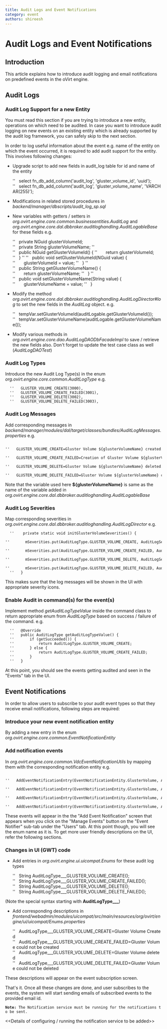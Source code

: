 ```yaml
---
title: Audit Logs and Event Notifications
category: event
authors: shireesh
---
```


# Audit Logs and Event Notifications

## Introduction

This article explains how to introduce audit logging and email notifications on predefined events in the oVirt engine.

## Audit Logs

### Audit Log Support for a new Entity

You must read this section if you are trying to introduce a new entity, operations on which need to be audited. In case you want to introduce audit logging on new events on an existing entity which is already supported by the audit log framework, you can safely skip to the next section.

In order to log useful information about the event e.g. name of the entity on which the event occurred, it is required to add audit support for the entity. This involves following changes:

*   Upgrade script to add new fields in audit_log table for id and name of the entity

      ''   select fn_db_add_column('audit_log', 'gluster_volume_id', 'uuid');
      ''   select fn_db_add_column('audit_log', 'gluster_volume_name', 'VARCHAR(255)');

*   Modifications in related stored procedures in *backend/manager/dbscripts/audit_log_sp.sql*
*   New variables with getters / setters in *org.ovirt.engine.core.common.businessentities.AuditLog* and *org.ovirt.engine.core.dal.dbbroker.auditloghandling.AuditLogableBase* for these fields e.g.

      ''   private NGuid glusterVolumeId;
      ''   private String glusterVolumeName;
      ''
      ''   public NGuid getGlusterVolumeId() {
      ''       return glusterVolumeId;
      ''   }
      ''
      ''   public void setGlusterVolumeId(NGuid value) {
      ''       glusterVolumeId = value;
      ''   }
      ''
      ''   public String getGlusterVolumeName() {
      ''       return glusterVolumeName;
      ''   }
      ''
      ''   public void setGlusterVolumeName(String value) {
      ''       glusterVolumeName = value;
      ''   }

*   Modify the method *org.ovirt.engine.core.dal.dbbroker.auditloghandling.AuditLogDirector#log* to set the new fields in the *AuditLog* object. e.g.

      ''   tempVar.setGlusterVolumeId(auditLogable.getGlusterVolumeId());
      ''   tempVar.setGlusterVolumeName(auditLogable.getGlusterVolumeName());

*   Modify various methods in *org.ovirt.engine.core.dao.AuditLogDAODbFacadeImpl* to save / retrieve the new fields also. Don't forget to update the test case class as well (*AuditLogDAOTest*)

### Audit Log Types

Introduce the new Audit Log Type(s) in the enum *org.ovirt.engine.core.common.AuditLogType* e.g.

      ''   GLUSTER_VOLUME_CREATE(3000),
      ''   GLUSTER_VOLUME_CREATE_FAILED(3001),
      ''   GLUSTER_VOLUME_DELETE(3002),
      ''   GLUSTER_VOLUME_DELETE_FAILED(3003),

### Audit Log Messages

Add corresponding messages in *backend/manager/modules/dal/target/classes/bundles/AuditLogMessages.properties* e.g.

      ''   GLUSTER_VOLUME_CREATE=Gluster Volume ${glusterVolumeName} created.
      ''   GLUSTER_VOLUME_CREATE_FAILED=Creation of Gluster Volume ${glusterVolumeName} failed.
      ''   GLUSTER_VOLUME_DELETE=Gluster Volume ${glusterVolumeName} deleted.
      ''   GLUSTER_VOLUME_DELETE_FAILED=Gluster Volume ${glusterVolumeName} could not be deleted.

Note that the variable used here **${glusterVolumeName}** is same as the name of the variable added in *org.ovirt.engine.core.dal.dbbroker.auditloghandling.AuditLogableBase*

### Audit Log Severities

Map corresponding severities in *org.ovirt.engine.core.dal.dbbroker.auditloghandling.AuditLogDirector* e.g.

      ''    private static void initGlusterVolumeSeverities() {
      ''       mSeverities.put(AuditLogType.GLUSTER_VOLUME_CREATE, AuditLogSeverity.NORMAL);
      ''       mSeverities.put(AuditLogType.GLUSTER_VOLUME_CREATE_FAILED, AuditLogSeverity.ERROR);
      ''       mSeverities.put(AuditLogType.GLUSTER_VOLUME_DELETE, AuditLogSeverity.NORMAL);
      ''       mSeverities.put(AuditLogType.GLUSTER_VOLUME_DELETE_FAILED, AuditLogSeverity.ERROR);
      ''   }

This makes sure that the log messages will be shown in the UI with appropriate severity icons.

### Enable Audit in command(s) for the event(s)

Implement method *getAuditLogTypeValue* inside the command class to return appropriate enum from *AuditLogType* based on success / failure of the command. e.g.

      ''   @Override
      ''   public AuditLogType getAuditLogTypeValue() {
      ''       if (getSucceeded()) {
      ''           return AuditLogType.GLUSTER_VOLUME_CREATE;
      ''       } else {
      ''           return AuditLogType.GLUSTER_VOLUME_CREATE_FAILED;
      ''       }
      ''   }

At this point, you should see the events getting audited and seen in the "Events" tab in the UI.

## Event Notifications

In order to allow users to subscribe to your audit event types so that they receive email notifications, following steps are required:

### Introduce your new event notification entity

By adding a new entry in the enum *org.ovirt.engine.core.common.EventNotificationEntity*

### Add notification events

In *org.ovirt.engine.core.common.VdcEventNotificationUtils* by mapping them with the corresponding notification entity e.g.

      ''   AddEventNotificationEntry(EventNotificationEntity.GlusterVolume, AuditLogType.GLUSTER_VOLUME_CREATE);
      ''   AddEventNotificationEntry(EventNotificationEntity.GlusterVolume, AuditLogType.GLUSTER_VOLUME_CREATE_FAILED);
      ''   AddEventNotificationEntry(EventNotificationEntity.GlusterVolume, AuditLogType.GLUSTER_VOLUME_DELETE);
      ''   AddEventNotificationEntry(EventNotificationEntity.GlusterVolume, AuditLogType.GLUSTER_VOLUME_DELETE_FAILED);

These events will appear in the the "Add Event Notification" screen that appears when you click on the "Manage Events" button on the "Event Notifier" sub-tab under the "Users" tab. At this point though, you will see the enum name as it is. To get more user friendly descriptions on the UI, refer the following sections.

### Changes in UI (GWT) code

*   Add entries in *org.ovirt.engine.ui.uicompat.Enums* for these audit log types

      ''   String AuditLogType___GLUSTER_VOLUME_CREATE();
      ''   String AuditLogType___GLUSTER_VOLUME_CREATE_FAILED();
      ''   String AuditLogType___GLUSTER_VOLUME_DELETE();
      ''   String AuditLogType___GLUSTER_VOLUME_DELETE_FAILED();

(Note the special syntax starting with **AuditLogType___**)

*   Add corresponding descriptions in *frontend/webadmin/modules/uicompat/src/main/resources/org/ovirt/engine/ui/uicompat/Enums.properties*

      ''   AuditLogType___GLUSTER_VOLUME_CREATE=Gluster Volume Created
      ''   AuditLogType___GLUSTER_VOLUME_CREATE_FAILED=Gluster Volume could not be created
      ''   AuditLogType___GLUSTER_VOLUME_DELETE=Gluster Volume deleted
      ''   AuditLogType___GLUSTER_VOLUME_DELETE_FAILED=Gluster Volume could not be deleted

These descriptions will appear on the event subscription screen.

That's it. Once all these changes are done, and user subscribes to the events, the system will start sending emails of subscribed events to the provided email id.

**`Note:`**` The Notification service must be running for the notifications to be sent.`

<<Details of configuring / running the notification service to be added>>
